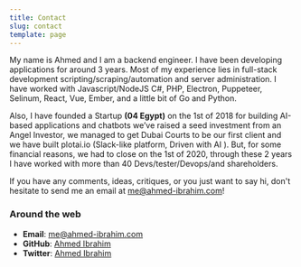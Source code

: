 ```yaml
---
title: Contact
slug: contact
template: page
---
```


My name is Ahmed and I am a backend engineer. I have been developing applications for around 3 years. Most of my experience lies in full-stack development scripting/scraping/automation and server administration. I have worked with Javascript/NodeJS C#, PHP,  Electron, Puppeteer, Selinum, React, Vue, Ember, and a little bit of Go and Python.

Also, I have founded a Startup **(04 Egypt)** on the 1st of 2018 for building AI-based applications and chatbots we’ve raised a seed investment from an Angel Investor, we managed to get Dubai Courts to be our first client and we have built plotai.io  (Slack-like platform, Driven with AI ). But, for some financial reasons, we had to close on the 1st of 2020, through these 2 years I have worked with more than 40 Devs/tester/Devops/and shareholders.


If you have any comments, ideas, critiques, or you just want to say hi, don't hesitate to send me an email at [me@ahmed-ibrahim.com](mailto:me@ahmed-ibrahim.com)!

### Around the web

- **Email**: [me@ahmed-ibrahim.com](mailto:hello@ahmed-ibrahim)
- **GitHub**: [Ahmed Ibrahim](https://github.com/ahmadibrahiim)
- **Twitter**: [Ahmed Ibrahim](https://twitter.com/ahmed_ibrahhim)

<div class="crypto">

</div>
